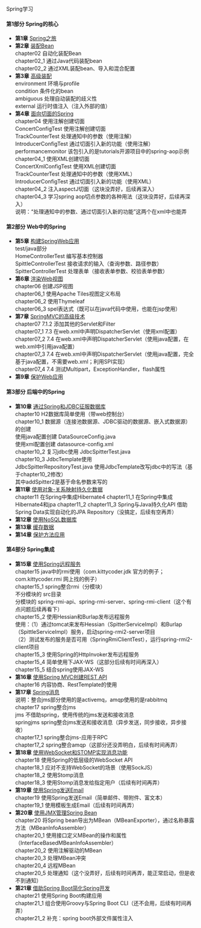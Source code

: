 Spring学习  
#### 第1部分 Spring的核心
- **第1章** [Spring之旅]()  
- **第2章** [装配Bean]()  
chapter02 自动化装配Bean  
chapter02_1 通过Java代码装配bean  
chapter02_2 通过XML装配bean、导入和混合配置  
- **第3章** [高级装配]()  
environment 环境与profile  
condition 条件化的bean  
ambiguous 处理自动装配的歧义性  
external 运行时值注入（注入外部的值）  
- **第4章** [面向切面的Spring]()  
chapter04 使用注解创建切面  
ConcertConfigTest 使用注解创建切面  
TrackCounterTest 处理通知中的参数（使用注解）  
IntroducerConfigTest 通过切面引入新的功能（使用注解）  
performancemonitor 该包引入的是tutorials开源项目中的spring-aop示例  
chapter04_1 使用XML创建切面  
ConcertXmlConfigTest 使用XML创建切面  
TrackCounterTest 处理通知中的参数（使用XML）  
IntroducerConfigTest 通过切面引入新的功能（使用XML）  
chapter04_2 注入aspectJ切面（这块没弄好，后续再深入）  
chapter04_3 学习spring aop切点参数的各种用法（这块没弄好，后续再深入）  
说明：“处理通知中的参数、通过切面引入新的功能”这两个在xml中也能弄  
#### 第2部分 Web中的Spring
- **第5章** [构建SpringWeb应用]()  
test/java部分  
HomeControllerTest 编写基本控制器  
SpittleControllerTest 接收请求的输入（查询参数、路径参数）  
SpitterControllerTest 处理表单（接收表单参数、校验表单参数）  
- **第6章** [渲染Web视图]()  
chapter06 创建JSP视图  
chapter06_1 使用Apache Tiles视图定义布局  
chapter06_2 使用Thymeleaf  
chapter06_3 spel表达式（既可以在java代码中使用，也能在jsp使用）  
- **第7章** [SpringMVC的高级技术]()  
chapter07 7.1.2 添加其他的Servlet和Filter  
chapter07_1 7.3 在web.xml中声明DispatcherServlet（使用xml配置）  
chapter07_2 7.4 在web.xml中声明DispatcherServlet（使用java配置，在web.xml中引用java配置）  
chapter07_3 7.4 在web.xml中声明DispatcherServlet（使用java配置，完全基于java配置，不需要web.xml；利用SPI实现）  
chapter07_4 7.4 测试Multipart，ExceptionHandler，flash属性  
- **第9章** [保护Web应用]()  
#### 第3部分 后端中的Spring
- **第10章** [通过Spring和JDBC征服数据库]()  
chapter10 H2数据库简单使用（带web控制台）  
chapter10_1 数据源（连接池数据源、JDBC驱动的数据源、嵌入式数据源）的创建  
使用java配置创建 DataSourceConfig.java  
使用xml配置创建 datasource-config.xml  
chapter10_2 复习jdbc使用 JdbcSpitterTest.java  
chapter10_3 JdbcTemplate使用  
JdbcSpitterRepositoryTest.java 使用JdbcTemplate改写jdbc中的写法（基于chapter10_2修改）  
其中addSpitter2是基于命名参数来写的  
- **第11章** [使用对象-关系映射持久化数据]()  
chapter11 在Spring中集成Hibernate4
chapter11_1 在Spring中集成Hibernate4和jpa
chapter11_2 chapter11_3 Spring与Java持久化API 借助Spring Data实现自动化的JPA Repository（没搞定，后续有空再弄）  
- **第12章** [使用NoSQL数据库]()  
- **第13章** [缓存数据]()  
- **第14章** [保护方法应用]()  
#### 第4部分 Spring集成
- **第15章** [使用Spring远程服务]()  
chapter15 java中的rmi使用（com.kittycoder.jdk 官方的例子；com.kittycoder.rmi 网上找的例子）  
chapter15_1 spring整合rmi（分模块）  
不分模块的 src目录  
分模块的 spring-rmi-api、spring-rmi-server、spring-rmi-client（这个有点问题后续再看下）  
chapter15_2 使用Hessian和Burlap发布远程服务  
使用：（1）通过tomcat来发布Hessian（SpitterServiceImpl）和Burlap（SpittleServiceImpl）服务，启动spring-rmi2-server项目  
（2）测试发布的服务是否可用（SpringRmiClientTest），运行spring-rmi2-client项目  
chapter15_3 使用Spring的HttpInvoker发布远程服务  
chapter15_4 简单使用下JAX-WS（这部分后续有时间再深入）  
chapter15_5 结合spring使用JAX-WS  
- **第16章** [使用Spring MVC创建REST API]()  
chapter16 内容协商、RestTemplate的使用  
- **第17章** [Spring消息]()  
说明：整合jms部分使用的是activemq，amqp使用的是rabbitmq  
chapter17 spring整合jms  
jms 不借助spring，使用传统的jms发送和接收消息  
springjms spring整合jms发送和接收消息（异步发送，同步接收，异步接收）  
chapter17_1 spring整合jms-应用于RPC  
chapter17_2 spring整合amqp（这部分还没弄明白，后续有时间再弄）  
- **第18章** [使用WebSocket和STOMP实现消息功能]()  
chapter18 使用Spring的低层级的WebSocket API  
chapter18_1 应对不支持WebSocket的场景（使用SockJS）  
chapter18_2 使用Stomp消息  
chapter18_3 使用Stomp消息发给指定用户（后续有时间再弄）  
- **第19章** [使用Spring发送Email]()  
chapter19 使用Spring发送Email（简单邮件、带附件、富文本）  
chapter19_1 使用模板生成Email（后续有时间再弄）  
- **第20章** [使用JMX管理Spring Bean]()  
chapter20 将Spring bean导出为MBean（MBeanExporter），通过名称暴露方法（MBeanInfoAssembler）  
chapter20_1 使用接口定义MBean的操作和属性（InterfaceBasedMBeanInfoAssembler）  
chapter20_2 使用注解驱动的MBean  
chapter20_3 处理MBean冲突  
chapter20_4 远程MBean  
chapter20_5 处理通知（这个没弄好，后续有时间再弄，能正常启动，但是收不到通知）  
- **第21章** [借助Spring Boot简化Spring开发]()  
chapter21 使用Spring Boot构建应用  
chapter21_1 组合使用Groovy与Spring Boot CLI（还不会用，后续有时间再弄）  
chapter21_2 补充：spring boot外部文件属性注入
